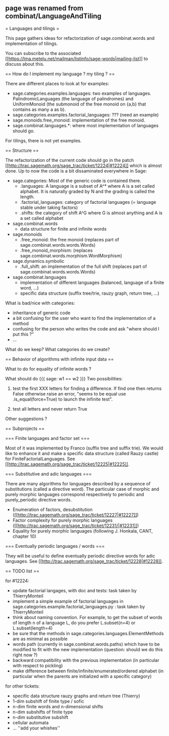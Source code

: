 ## page was renamed from combinat/LanguageAndTiling
= Languages and tilings =

This page gathers ideas for refactorization of sage.combinat.words and implementation of tilings. 

You can subscribe to the associated [[https://lma.metelu.net/mailman/listinfo/sage-words|mailing-list]] to discuss about this.

== How do I implement my language ? my tiling ? ==

There are different places to look at for examples:
 * sage.categories.examples.languages: two examples of languages. PalindromicLanguages (the language of palindromes) and UniformMonoid (the submonoid of the free monoid on {a,b} that contains as many a as b).
 * sage.categories.examples.factorial_languages: ??? (need an example)
 * sage.monoids.free_monoid: implementation of the free monoid.
 * sage.combinat.languages.*: where most implementation of languages should go.

For tilings, there is not yet examples.

== Structure ==

The refactorization of the current code should go in the patch [[http://trac.sagemath.org/sage_trac/ticket/12224|#12224]] which is almost done. Up to now the code is a bit dissaminated everywhere in Sage:

 * sage.categories: Most of the generic code is contained there.
   * .languages: A language is a subset of A^* where A is a set called alphabet. It is naturally graded by N and the grading is called the length.
   * .factorial_languages: category of factorial languages (= language stable under taking factors)
   * .shifts: the category of shift A^G where G is almost anything and A is a set called alphabet
 * sage.combinat.words
   * data structure for finite and infinite words
 * sage.monoids
   * .free_monoid: the free monoid (replaces part of sage.combinat.words.words.Words)
   * .free_monoid_morphism: (replaces sage.combinat.words.morphism.WordMorphism)
 * sage.dynamics.symbolic
   * .full_shift: an implementation of the full shift (replaces part of sage.combinat.words.words.Words)
 * sage.combinat.languages
   * implementation of different languages (balanced, language of a finite word, ...)
   * specific data structure (suffix tree/trie, rauzy graph, return tree, ...)

What is bad/nice with categories:
 * inheritance of generic code
 * a bit confusing for the user who want to find the implementation of a method
 * confusing for the person who writes the code and ask "where should I put this ?"
 * ...

What do we keep? What categories do we create?

== Behavior of algorithms with infinite input data ==

What to do for equality of infinite words ?

What should do
{{{
sage: w1 == w2
}}}
Two possibilities: 

 1. test the first XXX letters for finding a difference. If find one then returns False otherwise raise an error, "seems to be equal use .is_equal(force=True) to launch the infinite test".

 2. test all letters and never return True

Other suggestions ?

== Subprojects ==

=== Finite languages and factor set ===

Most of it was implemented by Franco (suffix tree and suffix trie). We would like to enhance it and make a specific data structure (called Rauzy castle) for FiniteFactorialLanguages. See [[http://trac.sagemath.org/sage_trac/ticket/12225|#12225]].

=== Substitutive and adic languages ===

There are many algorithms for languages described by a sequence of substitutions (called a directive word). The particular case of morphic and purely morphic languages correspond respectively to periodic and purely_periodic directive words.

 * Enumeration of factors, desubstitution ([[http://trac.sagemath.org/sage_trac/ticket/12227|#12227]])
 * Factor complexity for purely morphic languages ([[http://trac.sagemath.org/sage_trac/ticket/12231/|#12231]])
 * Equality for purely morphic languages (following J. Honkala, CANT, chapter 10)

=== Eventually periodic languages / words ===

They will be useful to define eventually periodic directive words for adic languages. See [[http://trac.sagemath.org/sage_trac/ticket/12228|#12228]].

== TODO list ==

for #12224:
 * update factorial langages, with doc and tests: task taken by ThierryMonteil
 * implement a simple example of factorial languages in sage.categories.example.factorial_languages.py : task taken by ThierryMonteil
 * think about naming convention. For example, to get the subset of words of length n of a language L, do you prefer L.subset(n=4) or L.subset(length=4)
 * be sure that the methods in sage.categories.languages.ElementMethods are as minimal as possible
 * words path (currently in sage.combinat.words.paths) which have to be modified to fit with the new implementation (question: should we do this right now ?)
 * backward compatibility with the previous implementation (in particular with respect to pickling)
 * make difference between finite/infinite/enumerated/ordered alphabet (in particular when the parents are initialized with a specific category)

for other tickets:
 * specific data structure rauzy graphs and return tree (Thierry)
 * 1-dim subshift of finite type / sofic
 * n-dim finite words and n-dimensional shifts
 * n-dim subshifts of finite type
 * n-dim substitutive subshift
 * cellular automata
 * ... ''add your whishes''
